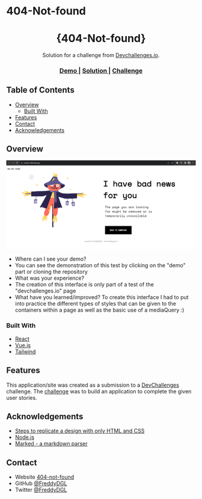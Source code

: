 # 404-Not-found
<!-- Please update value in the {}  -->

<h1 align="center">{404-Not-found}</h1>

<div align="center">
   Solution for a challenge from  <a href="http://devchallenges.io" target="_blank">Devchallenges.io</a>.
</div>

<div align="center">
  <h3>
    <a href="https://interfas-404.web.app/">
      Demo
    </a>
    <span> | </span>
    <a href="https://github.com/FreddyDGL/404-Not-found.git">
      Solution
    </a>
    <span> | </span>
    <a href="https://devchallenges.io/challenges/wBunSb7FPrIepJZAg0sY">
      Challenge
    </a>
  </h3>
</div>

<!-- TABLE OF CONTENTS -->

## Table of Contents

- [Overview](#overview)
  - [Built With](#built-with)
- [Features](#features)
- [Contact](#contact)
- [Acknowledgements](#acknowledgements)

<!-- OVERVIEW -->

## Overview

![screenshot](resources/screenshot.png)


- Where can I see your demo?
- You can see the demonstration of this test by clicking on the "demo" part or cloning the repository
- What was your experience?
- The creation of this interface is only part of a test of the "devchallenges.io" page
- What have you learned/improved?
To create this interface I had to put into practice the different types of styles that can be given to the containers within a page as well as the basic use of a mediaQuery
 :)

### Built With

<!-- This section should list any major frameworks that you built your project using. Here are a few examples.-->

- [React](https://reactjs.org/)
- [Vue.js](https://vuejs.org/)
- [Tailwind](https://tailwindcss.com/)

## Features

<!-- List the features of your application or follow the template. Don't share the figma file here :) -->

This application/site was created as a submission to a [DevChallenges](https://devchallenges.io/challenges) challenge. The [challenge](https://devchallenges.io/challenges/wBunSb7FPrIepJZAg0sY) was to build an application to complete the given user stories.


## Acknowledgements

<!-- This section should list any articles or add-ons/plugins that helps you to complete the project. This is optional but it will help you in the future. For exmpale -->

- [Steps to replicate a design with only HTML and CSS](https://devchallenges-blogs.web.app/how-to-replicate-design/)
- [Node.js](https://nodejs.org/)
- [Marked - a markdown parser](https://github.com/chjj/marked)

## Contact

- Website [404-not-found](https://interfas-404.web.app/)
- GitHub [@FreddyDGL](https://github.com/FreddyDGL/404-Not-found.git)
- Twitter [@FreddyDGL](https://x.com/ElTortugo3?t=wuClxboGsgDlbXMRSrDcmg&s=09)

